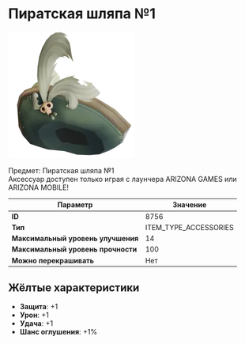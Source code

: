 # Пиратская шляпа №1

![Item Image](../img/8756.webp?raw=true)

Предмет: Пиратская шляпа №1<br>Аксессуар доступен только играя с лаунчера ARIZONA GAMES или ARIZONA MOBILE!


| Параметр | Значение |
|----------|----------|
| **ID** | 8756 |
| **Тип** | ITEM_TYPE_ACCESSORIES |
| **Максимальный уровень улучшения** | 14 |
| **Максимальный уровень прочности** | 100 |
| **Можно перекрашивать** | Нет |

## Жёлтые характеристики

- **Защита**: +1
- **Урон**: +1
- **Удача**: +1
- **Шанс оглушения**: +1%

